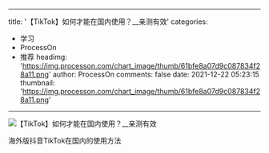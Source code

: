
---
title: '【TikTok】如何才能在国内使用？__亲测有效'
categories: 
 - 学习
 - ProcessOn
 - 推荐
headimg: 'https://img.processon.com/chart_image/thumb/61bfe8a07d9c087834f28a11.png'
author: ProcessOn
comments: false
date: 2021-12-22 05:23:15
thumbnail: 'https://img.processon.com/chart_image/thumb/61bfe8a07d9c087834f28a11.png'
---

<div>   
<img class="thumb" alt="【TikTok】如何才能在国内使用？__亲测有效" src="https://img.processon.com/chart_image/thumb/61bfe8a07d9c087834f28a11.png" referrerpolicy="no-referrer">
<p>海外版抖音TikTok在国内的使用方法</p>  
</div>
            